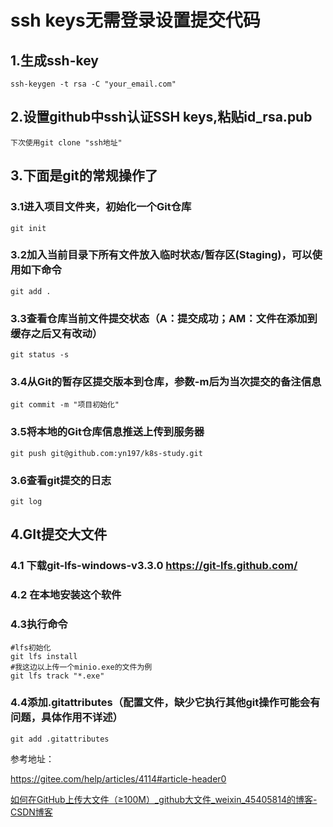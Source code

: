 # ssh keys无需登录设置提交代码

## 1.生成ssh-key

```
ssh-keygen -t rsa -C "your_email.com"
```

## 2.设置github中ssh认证SSH keys,粘贴id_rsa.pub

```
下次使用git clone "ssh地址"
```

## 3.下面是git的常规操作了

### 3.1进入项目文件夹，初始化一个Git仓库

```
git init 
```

### 3.2加入当前目录下所有文件放入临时状态/暂存区(Staging)，可以使用如下命令

```
git add .
```

### 3.3查看仓库当前文件提交状态（A：提交成功；AM：文件在添加到缓存之后又有改动）

```
git status -s
```

### 3.4从Git的暂存区提交版本到仓库，参数-m后为当次提交的备注信息

```
git commit -m "项目初始化"
```

### 3.5将本地的Git仓库信息推送上传到服务器

```
git push git@github.com:yn197/k8s-study.git
```

### 3.6查看git提交的日志

```
git log
```

## 4.GIt提交大文件

### 4.1 下载git-lfs-windows-v3.3.0    https://git-lfs.github.com/

### 4.2 在本地安装这个软件

### 4.3执行命令

```
#lfs初始化
git lfs install
#我这边以上传一个minio.exe的文件为例
git lfs track "*.exe"
```



### 4.4添加.gitattributes（配置文件，缺少它执行其他git操作可能会有问题，具体作用不详述） 

```
git add .gitattributes
```



参考地址：

https://gitee.com/help/articles/4114#article-header0

[如何在GitHub上传大文件（≥100M）_github大文件_weixin_45405814的博客-CSDN博客](https://blog.csdn.net/weixin_45405814/article/details/107080156) 